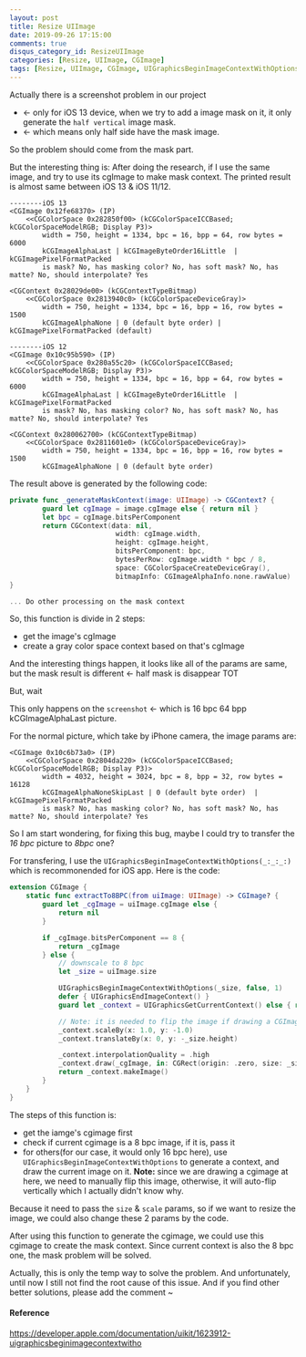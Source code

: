 ```yaml
---
layout: post
title: Resize UIImage
date: 2019-09-26 17:15:00
comments: true
disqus_category_id: ResizeUIImage
categories: [Resize, UIImage, CGImage]
tags: [Resize, UIImage, CGImage, UIGraphicsBeginImageContextWithOptions]
---
```


Actually there is a screenshot problem in our project

- <- only for iOS 13 device, when we try to add a image mask on it, it only generate the `half vertical` image mask.
- <- which means only half side have the mask image.

So the problem should come from the mask part.

But the interesting thing is:
After doing the research, if I use the same image, and try to use its cgImage to make mask context. The printed result is almost same between iOS 13 & iOS 11/12.

```
--------iOS 13
<CGImage 0x12fe68370> (IP)
	<<CGColorSpace 0x282850f00> (kCGColorSpaceICCBased; kCGColorSpaceModelRGB; Display P3)>
		width = 750, height = 1334, bpc = 16, bpp = 64, row bytes = 6000
		kCGImageAlphaLast | kCGImageByteOrder16Little  | kCGImagePixelFormatPacked
		is mask? No, has masking color? No, has soft mask? No, has matte? No, should interpolate? Yes

<CGContext 0x28029de00> (kCGContextTypeBitmap)
	<<CGColorSpace 0x2813940c0> (kCGColorSpaceDeviceGray)>
		width = 750, height = 1334, bpc = 16, bpp = 16, row bytes = 1500
		kCGImageAlphaNone | 0 (default byte order) | kCGImagePixelFormatPacked (default)

--------iOS 12
<CGImage 0x10c95b590> (IP)
	<<CGColorSpace 0x280a55c20> (kCGColorSpaceICCBased; kCGColorSpaceModelRGB; Display P3)>
		width = 750, height = 1334, bpc = 16, bpp = 64, row bytes = 6000
		kCGImageAlphaLast | kCGImageByteOrder16Little  | kCGImagePixelFormatPacked
		is mask? No, has masking color? No, has soft mask? No, has matte? No, should interpolate? Yes

<CGContext 0x280062700> (kCGContextTypeBitmap)
	<<CGColorSpace 0x2811601e0> (kCGColorSpaceDeviceGray)>
		width = 750, height = 1334, bpc = 16, bpp = 16, row bytes = 1500
		kCGImageAlphaNone | 0 (default byte order)
```

The result above is generated by the following code:

```swift
private func _generateMaskContext(image: UIImage) -> CGContext? {
        guard let cgImage = image.cgImage else { return nil }
        let bpc = cgImage.bitsPerComponent
        return CGContext(data: nil,
                          width: cgImage.width,
                          height: cgImage.height,
                          bitsPerComponent: bpc,
                          bytesPerRow: cgImage.width * bpc / 8,
                          space: CGColorSpaceCreateDeviceGray(),
                          bitmapInfo: CGImageAlphaInfo.none.rawValue)
}

... Do other processing on the mask context
```

So, this function is divide in 2 steps:

- get the image's cgImage
- create a gray color space context based on that's cgImage

And the interesting things happen, it looks like all of the params are same, but the mask result is different <- half mask is disappear TOT

But, wait

This only happens on the `screenshot` <- which is 16 bpc 64 bpp kCGImageAlphaLast picture.

For the normal picture, which take by iPhone camera, the image params are:

```
<CGImage 0x10c6b73a0> (IP)
	<<CGColorSpace 0x2804da220> (kCGColorSpaceICCBased; kCGColorSpaceModelRGB; Display P3)>
		width = 4032, height = 3024, bpc = 8, bpp = 32, row bytes = 16128
		kCGImageAlphaNoneSkipLast | 0 (default byte order)  | kCGImagePixelFormatPacked
		is mask? No, has masking color? No, has soft mask? No, has matte? No, should interpolate? Yes
```

So I am start wondering, for fixing this bug, maybe I could try to transfer the *16 bpc* picture to *8bpc* one?

For transfering, I use the `UIGraphicsBeginImageContextWithOptions(_:_:_:)` which is recommonended for iOS app. Here is the code:

```swift
extension CGImage {
    static func extractTo8BPC(from uiImage: UIImage) -> CGImage? {
        guard let _cgImage = uiImage.cgImage else {
            return nil
        }

        if _cgImage.bitsPerComponent == 8 {
            return _cgImage
        } else {
            // downscale to 8 bpc
            let _size = uiImage.size

            UIGraphicsBeginImageContextWithOptions(_size, false, 1)
            defer { UIGraphicsEndImageContext() }
            guard let _context = UIGraphicsGetCurrentContext() else { return _cgImage }

            // Note: it is needed to flip the image if drawing a CGImage
            _context.scaleBy(x: 1.0, y: -1.0)
            _context.translateBy(x: 0, y: -_size.height)

            _context.interpolationQuality = .high
            _context.draw(_cgImage, in: CGRect(origin: .zero, size: _size))
            return _context.makeImage()
        }
    }
}
```

The steps of this function is:

- get the iamge's cgimage first
- check if current cgimage is a 8 bpc image, if it is, pass it
- for others(for our case, it would only 16 bpc here), use `UIGraphicsBeginImageContextWithOptions` to generate a context, and draw the current image on it. **Note:** since we are drawing a cgimage at here, we need to manually flip this image, otherwise, it will auto-flip vertically which I actually didn't know why.

Because it need to pass the `size` & `scale` params, so if we want to resize the image, we could also change these 2 params by the code.

After using this function to generate the cgimage, we could use this cgimage to create the mask context. Since current context is also the 8 bpc one, the mask problem will be solved.

Actually, this is only the temp way to solve the problem. And unfortunately, until now I still not find the root cause of this issue. And if you find other better solutions, please add the comment ~

#### Reference
https://developer.apple.com/documentation/uikit/1623912-uigraphicsbeginimagecontextwitho